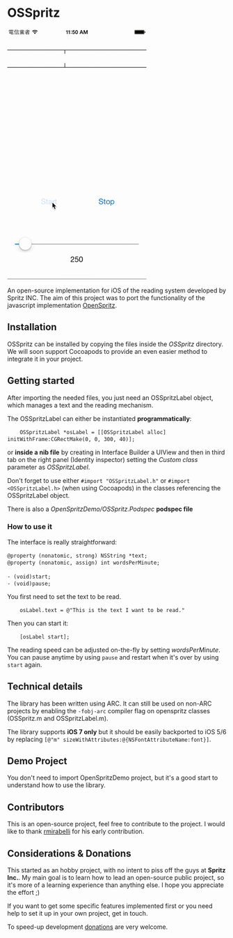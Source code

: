 OSSpritz
========
![image](osspritz-video-short.gif)

An open-source implementation for iOS of the reading system developed by Spritz INC. The aim of this project was to port the functionality of the javascript implementation [OpenSpritz](https://github.com/Miserlou/OpenSpritz).

Installation
--------------

OSSpritz can be installed by copying the files inside the *OSSpritz* directory. We will soon support Cocoapods to provide an even easier method to integrate it in your project.

Getting started
---------------

After importing the needed files, you just need an OSSpritzLabel object, which manages a text and the reading mechanism.

The OSSpritzLabel can either be instantiated **programmatically**:

	    OSSpritzLabel *osLabel = [[OSSpritzLabel alloc] initWithFrame:CGRectMake(0, 0, 300, 40)];
	    
or **inside a nib file** by creating in Interface Builder a UIView and then in third tab on the right panel (Identity inspector) setting the *Custom class* parameter as *OSSpritzLabel*.

Don't forget to use either `#import "OSSpritzLabel.h"` or `#import <OSSpritzLabel.h>` (when using Cocoapods) in the classes referencing the OSSpritzLabel object.

There is also a *OpenSpritzDemo/OSSpritz.Podspec* **podspec file**
### How to use it

The interface is really straightforward:

	@property (nonatomic, strong) NSString *text;
	@property (nonatomic, assign) int wordsPerMinute;

	- (void)start;
	- (void)pause;
	
You first need to set the text to be read.

	    osLabel.text = @"This is the text I want to be read."
	   
Then you can start it:

		[osLabel start];

The reading speed can be adjusted on-the-fly by setting *wordsPerMinute*. You can pause anytime by using `pause` and restart when it's over by using `start` again.

Technical details
-----------------

The library has been written using ARC. It can still be used on non-ARC projects by enabling the `-fobj-arc` compiler flag on openspritz classes (OSSpritz.m and OSSpritzLabel.m).

The library supports **iOS 7 only** but it should be easily backported to iOS 5/6 by replacing `[@"m" sizeWithAttributes:@{NSFontAttributeName:font}]`.

Demo Project
------------
You don't need to import OpenSpritzDemo project, but it's a good start to understand how to use the library.

Contributors
------------

This is an open-source project, feel free to contribute to the project. I would like to thank [rmirabelli](https://github.com/rmirabelli) for his early contribution.

Considerations & Donations
--------------------------

This started as an hobby project, with no intent to piss off the guys at **Spritz Inc.**. My main goal is to learn how to lead an open-source public project, so it's more of a learning experience than anything else. I hope you appreciate the effort ;)

If you want to get some specific features implemented first or you need help to set it up in your own project, get in touch.

To speed-up development [donations](https://www.paypal.com/cgi-bin/webscr?cmd=_s-xclick&hosted_button_id=YGWQ2AVJHZVVE) are very welcome.
